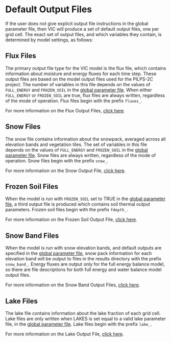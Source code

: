 # Default Output Files

If the user does not give explicit output file instructions in the global parameter file, then VIC will produce a set of default output files, one per grid cell. The exact set of output files, and which variables they contain, is determined by model settings, as follows:

## Flux Files

The primary output file type for the VIC model is the flux file, which contains information about moisture and energy fluxes for each time step. These output files are based on the model output files used for the PILPS-2C project. The number of variables in this file depends on the values of `FULL_ENERGY` and `FROZEN_SOIL` in the [global parameter file](GlobalParam.md). When either `FULL_ENERGY` or `FROZEN_SOIL` are true, flux files are always written, regardless of the mode of operation. Flux files begin with the prefix `fluxes_`.

For more information on the Flux Output Files, [click here](FluxOutputFiles.md).

## Snow Files

The snow file contains information about the snowpack, averaged across all elevation bands and vegetation tiles. The set of variables in this file depends on the values of `FULL_ENERGY` and `FROZEN_SOIL` in the [global parameter file](GlobalParam.md). Snow files are always written, regardless of the mode of operation. Snow files begin with the prefix `snow_`.

For more information on the Snow Output File, [click here](SnowOutputFile.md).

## Frozen Soil Files

When the model is run with `FROZEN_SOIL` set to TRUE in the [global parameter file](GlobalParam.md), a third output file is produced which contains soil thermal output parameters. Frozen soil files begin with the prefix `fdepth_`.

For more information on the Frozen Soil Output File, [click here](FrozenSoilOutputFile.md).

## Snow Band Files

When the model is run with snow elevation bands, and default outputs are specified in the [global parameter file](GlobalParam.md), snow pack information for each elevation band will be output to files in the results directory with the prefix `snow_band_`. Energy fluxes are output only for the full energy balance model, so there are file descriptions for both full energy and water balance model output files.

For more information on the Snow Band Output Files, [click here](SnowBandOutputFiles.md).

## Lake Files

The lake file contains information about the lake fraction of each grid cell. Lake files are only written when LAKES is set equal to a valid lake parameter file, in the [global parameter file](GlobalParam.md). Lake files begin with the prefix `lake_`.

For more information on the Lake Output File, [click here](LakeOutputFile.md).
